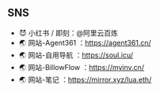 ## SNS

- 😈 小红书 / 即刻：@阿里云百炼
- 🌏 网站-Agent361 ：https://agent361.cn/
- 🌏 网站-自用导航 ：https://soul.icu/
- 🌏 网站-BillowFlow ：https://myinv.cn/
- 🌏 网站-笔记 ：https://mirror.xyz/lua.eth/
